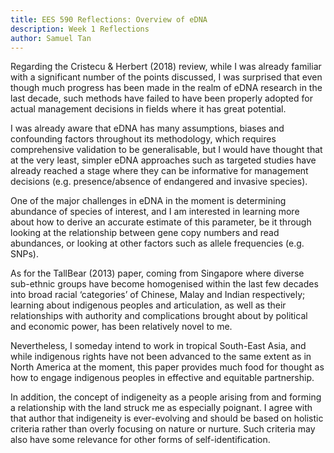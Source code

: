 ```yaml
---
title: EES 590 Reflections: Overview of eDNA
description: Week 1 Reflections
author: Samuel Tan
---
```


Regarding the Cristecu & Herbert (2018) review, while I was already familiar with a significant number of the points discussed, I was surprised that even though much progress has been made in the realm of eDNA research in the last decade, such methods have failed to have been properly adopted for actual management decisions in fields where it has great potential. 
    
I was already aware that eDNA has many assumptions, biases and confounding factors throughout its methodology, which requires comprehensive validation to be generalisable, but I would have thought that at the very least, simpler eDNA approaches such as targeted studies have already reached a stage where they can be informative for management decisions (e.g. presence/absence of endangered and invasive species).

One of the major challenges in eDNA in the moment is determining abundance of species of interest, and I am interested in learning more about how to derive an accurate estimate of this parameter, be it through looking at the relationship between gene copy numbers and read abundances, or looking at other factors such as allele frequencies (e.g. SNPs).   

As for the TallBear (2013) paper, coming from Singapore where diverse sub-ethnic groups have become homogenised within the last few decades into broad racial ‘categories’ of Chinese, Malay and Indian respectively; learning about indigenous peoples and articulation, as well as their relationships with authority and complications brought about by political and economic power, has been relatively novel to me. 
    
Nevertheless, I someday intend to work in tropical South-East Asia, and while indigenous rights have not been advanced to the same extent as in North America at the moment, this paper provides much food for thought as how to engage indigenous peoples in effective and equitable partnership. 

In addition, the concept of indigeneity as a people arising from and forming a relationship with the land struck me as especially poignant. I agree with that author that indigeneity is ever-evolving and should be based on holistic criteria rather than overly focusing on nature or nurture. Such criteria may also have some relevance for other forms of self-identification. 
